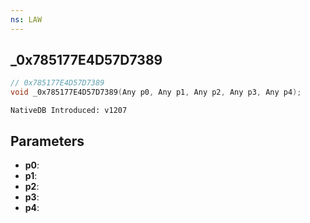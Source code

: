 ```yaml
---
ns: LAW
---
```

## _0x785177E4D57D7389

```c
// 0x785177E4D57D7389
void _0x785177E4D57D7389(Any p0, Any p1, Any p2, Any p3, Any p4);
```

```
NativeDB Introduced: v1207
```

## Parameters
* **p0**:
* **p1**:
* **p2**:
* **p3**:
* **p4**:
